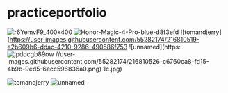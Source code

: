 # practiceportfolio
![r6YemvF9_400x400](https://user-images.githubusercontent.com/55282174/216810509-680f5cb9-23c3-4a1d-85ad-d934728ed6d1.jpg)
![Honor-Magic-4-Pro-blue-d8f3efd](https://user-images.githubusercontent.com/55282174/216810513-ae0712df-aa3e-474b-a8b1-039641e41918.jpg)
![tomandjerry](https://user-images.githubusercontent.com/55282174/216810519-e2b609b6-ddac-4210-9286-490586f753
![unnamed](https:
![jpddcgb89ow](https://user-images.githubusercontent.com/55282174/216810534-41920d11-68ea-420a-8b19-4bb36f8325c3.jpg)
//user-images.githubusercontent.com/55282174/216810526-c6760ca8-fd15-4b9b-9ed5-6ecc596836a0.png)
1c.jpg)

![tomandjerry](https://user-images.githubusercontent.com/55282174/216810665-c3c5a8be-04d5-4ad4-8f54-26d1ccfdadbe.jpg)
![unnamed](https://user-images.githubusercontent.com/55282174/216810709-4ba1b8e2-8b44-47fb-bc66-097e9b9b51fa.png)
